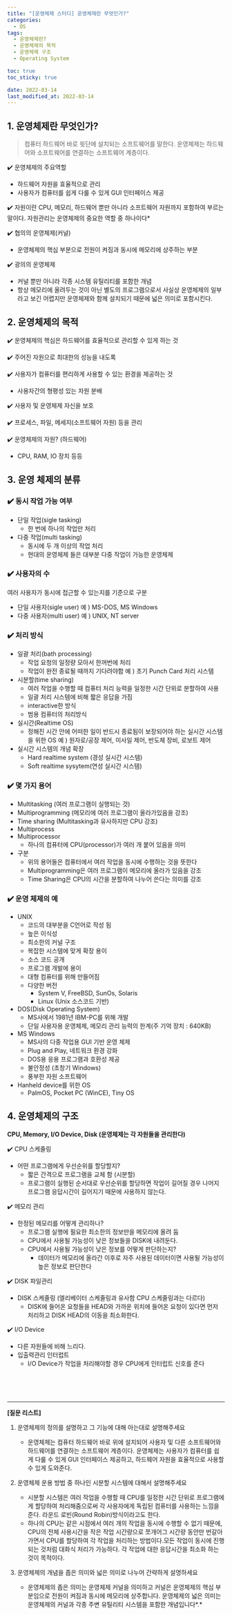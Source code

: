 ```yaml
---
title: "[운영체제 스터디] 운영체제란 무엇인가?"
categories:
  - OS
tags:
  - 운영체제란?
  - 운영체제의 목적
  - 운영체제 구조
  - Operating System

toc: true
toc_sticky: true

date: 2022-03-14
last_modified_at: 2022-03-14
---
```


## 1. 운영체제란 무엇인가?

> 컴퓨터 하드웨어 바로 윗단에 설치되는 소프트웨어를 말한다.
운영체제는 하드웨어와 소프트웨어를 연결하는 소프트웨어 계층이다.
> 

✔️ 운영체제의 주요역할

- 하드웨어 자원을 효율적으로 관리
- 사용자가 컴퓨터를 쉽게 다룰 수 있게 GUI 인터페이스 제공

✔️ 자원이란 CPU, 메모리, 하드웨어 뿐만 아니라 소프트웨어 자원까지 포함하여 부르는 말이다. 자원관리는 운영체제의 중요한 역할 중 하나이다*

✔️ 협의의 운영체제(커널)

- 운영체제의 핵심 부분으로 전원이 켜짐과 동시에 메모리에 상주하는 부분

✔️ 광의의 운영체제

- 커널 뿐만 아니라 각종 시스템 유틸리티를 포함한 개념
- 항상 메모리에 올려두는 것이 아닌 별도의 프로그램으로서 사실상 운영체제의 일부라고 보긴 어렵지만 운영체제와 함께 설치되기 때문에 넓은 의미로 포함시킨다.

## 2. 운영체제의 목적

✔️ 운영체제의 핵심은 하드웨어를 효율적으로 관리할 수 있게 하는 것

✔️ 주어진 자원으로 최대한의 성능을 내도록

✔️ 사용자가 컴퓨터를 편리하게 사용할 수 있는 환경을 제공하는 것

- 사용자간의 형평성 있는 자원 분배

✔️ 사용자 및 운영체제 자신을 보호

✔️ 프로세스, 파일, 메세지(소프트웨어 자원) 등을 관리

✔️ 운영체제의 자원? (하드웨어)

- CPU, RAM, IO 장치 등등

## 3. 운영 체제의 분류

### ✔️ 동시 작업 가능 여부

- 단일 작업(sigle tasking)
    - 한 번에 하나의 작업만 처리
- 다중 작업(multi tasking)
    - 동시에 두 개 이상의 작업 처리
    - 현대의 운영체제 들은 대부분 다중 작업이 가능한 운영체제

### ✔️ 사용자의 수

여러 사용자가 동시에 접근할 수 있는지를 기준으로 구분

- 단일 사용자(sigle user)
예 ) MS-DOS, MS Windows
- 다중 사용자(multi user)
예 ) UNIX, NT server

### ✔️ 처리 방식

- 일괄 처리(bath processing)
    - 작업 요청의 일정량 모아서 한꺼번에 처리
    - 작업이 완전 종료될 때까지 기다려야함
    예 ) 초기 Punch Card 처리 시스템
- 시분할(time sharing)
    - 여러 작업을 수행할 때 컴퓨터 처리 능력을 일정한 시간 단위로 분할하여 사용
    - 일괄 처리 시스템에 비해 짧은 응답을 가짐
    - interactive한 방식
    - 범용 컴퓨터의 처리방식
- 실시간(Realtime OS)
    - 정해진 시간 안에 어떠한 일이 반드시 종료됨이 보장되어야 하는 실시간 시스템을 위한 OS
    예 ) 원자로/공장 제어, 미사일 제어, 반도체 장비, 로보트 제어
- 실시간 시스템의 개념 확장
    - Hard realtime system (경성 실시간 시스템)
    - Soft realtime sysytem(연성 실시간 시스템)

### ✔️ 몇 가지 용어

- Multitasking (여러 프로그램이 실행되는 것)
- Multiprogramming (메모리에 여러 프로그램이 올라가있음을 강조)
- Time sharing (Multitasking과 유사하지만 CPU 강조)
- Multiprocess
- Multiprocessor
    - 하나의 컴퓨터에 CPU(processor)가 여러 개 붙어 있음을 의미
- 구분
    - 위의 용어들은 컴퓨터에서 여러 작업을 동시에 수행하는 것을 뜻한다
    - Multiprogramming은 여러 프로그램이 메모리에 올라가 있음을 강조
    - Time Sharing은 CPU의 시간을 분할하여 나누어 쓴다는 의미를 강조

### ✔️ 운영 체제의 예

- UNIX
    - 코드의 대부분을 C언어로 작성 됨
    - 높은 이식성
    - 최소한의 커널 구조
    - 복잡한 시스템에 맞게 확장 용이
    - 소스 코드 공개
    - 프로그램 개발에 용이
    - 대형 컴퓨터를 위해 만들어짐
    - 다양한 버전
        - System V, FreeBSD, SunOs, Solaris
        - Linux (Unix 소스코드 기반)
- DOS(Disk Operating System)
    - MS사에서 1981년 IBM-PC를 위해 개발
    - 단일 사용자용 운영체제, 메모리 관리 능력의 한계(주 기억 장치 : 640KB)
- MS Windows
    - MS사의 다중 작업용 GUI 기반 운영 체제
    - Plug and Play, 네트워크 환경 강화
    - DOS용 응용 프로그램과 호환성 제공
    - 불안정성 (초창기 Windows)
    - 풍부한 자원 소프트웨어
- Hanheld device를 위한 OS
    - PalmOS, Pocket PC (WinCE), Tiny OS

## 4. 운영체제의 구조

**CPU, Memory, I/O Device, Disk (운영체제는 각 자원들을 관리한다)**

✔️ CPU 스케줄링

- 어떤 프로그램에게 우선순위를 할당할지?
    - 짧은 간격으로 프로그램을 교체 함 (시분할)
    - 프로그램이 실행된 순서대로 우선순위를 할당하면 작업이 길어질 경우 나머지 프로그램 응답시간이 길어지기 때문에 사용하지 않는다.

✔️ 메모리 관리

- 한정된 메모리를 어떻게 관리하나?
    - 프로그램 실행에 필요한 최소한의 정보만을 메모리에 올려 둠
    - CPU에서 사용될 가능성이 낮은 정보들을 DISK에 내려둔다.
    - CPU에서 사용될 가능성이 낮은 정보를 어떻게 판단하는지?
        - 데이터가 메모리에 올라간 이후로 자주 사용된 데이터이면 사용될 가능성이 높은 정보로 판단한다

✔️ DISK 파일관리

- DISK 스케줄링 (엘리베이터 스케줄링과 유사함 CPU 스케줄링과는 다르다)
    - DISK에 들어온 요청들을 HEAD와 가까운 위치에 들어온 요청이 있다면 먼저 처리하고 DISK HEAD의 이동을 최소화한다.

✔️ I/O Device

- 다른 자원들에 비해 느리다.
- 입출력관리 인터럽트
    - I/O Device가 작업을 처리해야할 경우 CPU에게 인터럽트 신호를 준다

<br>
<br>
<br>

---

**[질문 리스트]**

1. 운영체제의 정의를 설명하고 그 기능에 대해 아는대로 설명해주세요
    - 운영체제는 컴퓨터 하드웨어 바로 위에 설치되어 사용자 및 다른 소프트웨어와 하드웨어를 연결하는 소프트웨어 계층이다.
    운영체제는 사용자가 컴퓨터를 쉽게 다룰 수 있게 GUI 인터페이스 제공하고, 하드웨어 자원을 효율적으로 사용할 수 있게 도와준다.

2. 운영체제 운용 방법 중 하나인 시분할 시스템에 대해서 설명해주세요
    - 시분할 시스템은 여러 작업을 수행할 때 CPU를 일정한 시간 단위로 프로그램에게 할당하여 처리해줌으로써 각 사용자에게 독립된 컴퓨터를 사용하는 느낌을 준다. 라운드 로빈(Round Robin)방식이라고도 한다.
    - 하나의 CPU는 같은 시점에서 여러 개의 작업을 동시에 수행할 수 없기 때문에, CPU의 전체 사용시간을 작은 작업 시간량으로 쪼개어그 시간량 동안만 번갈아가면서 CPU를 할당하여 각 작업을 처리하는 방법이다.모든 작업이 동시에 진행되는 것처럼 대화식 처리가 가능하다. 각 작업에 대한 응답시간을 최소화 하는 것이 목적이다.

3.  운영체제의 개념을 좁은 의미와 넓은 의미로 나누어 간략하게 설명하세요
    - 운영체제의 좁은 의미는 운영체제 커널을 의미하고 커널은 운영체제의 핵심 부분임으로 전원이 켜짐과 동시에 메모리에 상주합니다.
    운영체제의 넓은 의미는 운영체제의 커널과 각종 주변 유틸리티 시스템을 포함한 개념입니다*.*